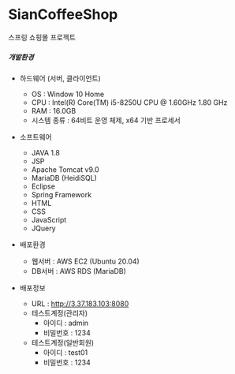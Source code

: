 # SianCoffeeShop
스프링 쇼핑몰 프로젝트

##### 개발환경
+ 하드웨어 (서버, 클라이언트)
  + OS : Window 10 Home
  + CPU : Intel(R) Core(TM) i5-8250U CPU @ 1.60GHz 1.80 GHz
  + RAM : 16.0GB
  + 시스템 종류 : 64비트 운영 체제, x64 기반 프로세서

+ 소프트웨어
  + JAVA 1.8
  + JSP
  + Apache Tomcat v9.0
  + MariaDB (HeidiSQL)
  + Eclipse
  + Spring Framework
  + HTML
  + CSS
  + JavaScript
  + JQuery



+ 배포환경
  + 웹서버 : AWS EC2 (Ubuntu 20.04)
  + DB서버 : AWS RDS (MariaDB)
  
+ 배포정보
  + URL : http://3.37.183.103:8080
  + 테스트계정(관리자)
    + 아이디 : admin
    + 비밀번호 : 1234
  + 테스트계정(일반회원)
    + 아이디 : test01
    + 비밀번호 : 1234
  
